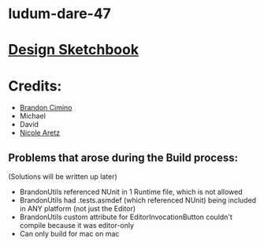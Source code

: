 # ludum-dare-47

# [Design Sketchbook](https://docs.google.com/document/d/1REFAH6utFzSfryoI7g7DsX0OYxLwfHTh9KK1VVgZbfk/edit?usp=sharing)

# Credits:

- [Brandon Cimino](https://github.com/brandoncimino)
- Michael
- David
- [Nicole Aretz](https://github.com/nicolearetz)



## Problems that arose during the Build process:
(Solutions will be written up later)
- BrandonUtils referenced NUnit in 1 Runtime file, which is not allowed
- BrandonUtils had .tests.asmdef (which referenced NUnit) being included in ANY platform (not just the Editor)
- BrandonUtils custom attribute for EditorInvocationButton couldn't compile because it was editor-only
- Can only build for mac on mac
